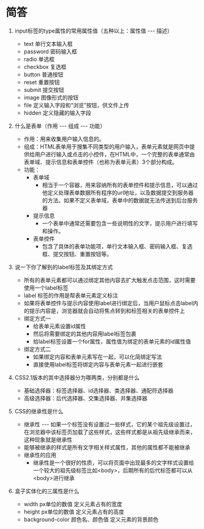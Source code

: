# 简答
1. input标签的type属性的常用属性值（五种以上：属性值 --- 描述）
   * text      单行文本输入框             
   * password  密码输入框               
   * radio     单选框                 
   * checkbox  复选框                 
   * button    普通按钮                
   * reset     重置按钮                
   * submit    提交按钮                
   * image     图像形式的按钮             
   * file      定义输入字段和“浏览”按钮，供文件上传 
   * hidden    定义隐藏的输入字段

2. 什么是表单（作用 --- 组成 --- 功能）
   * 作用：用来收集用户输入信息的。
   * 组成：HTML表单用于搜集不同类型的用户输入，表单元素就是网页中提供给用户进行输入或点击的小控件，在HTML中，一个完整的表单通常由表单域、提示信息和表单控件（也称为表单元素）3个部分构成。
   * 功能：
     * 表单域
       * 相当于一个容器，用来容纳所有的表单控件和提示信息，可以通过他定义处理表单数据所有程序的url地址，以及数据提交到服务器的方法。如果不定义表单域，表单中的数据就无法传送到后台服务器
     * 提示信息
       * 一个表单中通常还需要包含一些说明性的文字，提示用户进行填写和操作。
     * 表单控件
       * 包含了具体的表单功能项，单行文本输入框、密码输入框、复选框、提交按钮、重置按钮等。

3. 说一下你了解到的label标签及其绑定方式
   * 所有的表单元素都可以通过绑定其他内容去扩大触发点击范围，这时需要使用一个label标签
   * label 标签的作用是帮表单元素定义标注
   * 如果将表单控件与提示内容使用label进行绑定后，当用户鼠标点击label内的提示内容是，浏览器就会自动将焦点转到和标签相关的表单控件上
   * 绑定方式一
     * 给表单元素设置id属性
     * 然后将需要绑定的其他内容用label标签包裹
     * 给label标签设置一个for属性，属性值为绑定的表单元素的id属性值
   * 绑定方式二
     * 如果绑定内容和表单元素写在一起，可以化简绑定写法
     * 直接使用label标签将绑定内容与表单元素一起进行嵌套

4. CSS2.1版本的其中选择器分为哪两类，分别都是什么
   * 基础选择器：标签选择器、id选择器、类选择器、通配符选择器
   * 高级选择器：后代选择器、交集选择器、并集选择器

5. CSS的继承性是什么
   * 继承性 --- 如果一个标签没有设置过一些样式，它的某个祖先级设置过，在浏览器中该标签页加载了这些样式，这些样式都是从祖先级继承而来，这种现象就是继承性
   * 能够被继承的样式是所有文字相关样式属性，其他的属性都不能被继承
   * 继承性的应用
     * 继承性是一个很好的性质，可以将页面中出现最多的文字样式设置给一个较大的祖先级标签比如\<body>，后期所有的后代标签都可以从\<body>进行继承

6. 盒子实体化的三属性是什么
   * width              px单位的数值  定义元素占有的宽度 
   * height             px单位的数值  定义元素占有的高度 
   * background\-color  颜色名、颜色值  定义元素的背景颜色 